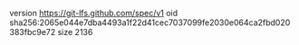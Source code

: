 version https://git-lfs.github.com/spec/v1
oid sha256:2065e044e7dba4493a1f22d41cec7037099fe2030e064ca2fbd020383fbc9e72
size 2136
